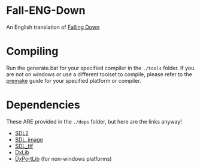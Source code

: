 # Fall-ENG-Down
An English translation of [Falling Down](http://kirisame.oboroduki.com/falling_down.html)

# Compiling
Run the generate.bat for your specified compiler in the `./tools` folder.
If you are not on windows or use a different toolset to compile,
please refer to the [premake](https://premake.github.io/) guide for your specified platform or compiler.

# Dependencies
These ARE provided in the `./deps` folder, but here are the links anyway!
- [SDL2](https://www.libsdl.org/)
- [SDL_image](https://www.libsdl.org/projects/SDL_image/)
- [SDL_ttf](https://www.libsdl.org/projects/SDL_ttf/)
- [DxLib](https://dxlib.xsrv.jp/dxdload.html)
- [DxPortLib](https://github.com/mauvecow/DxPortLib) (for non-windows platforms)
